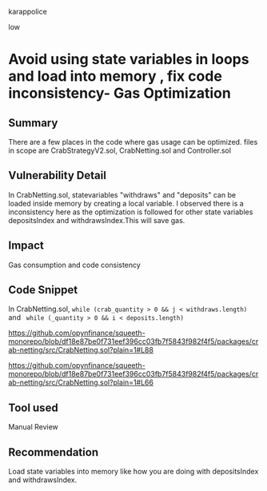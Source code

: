 karappolice

low

# Avoid using state variables in loops and load into memory , fix code inconsistency- Gas Optimization

## Summary
There are a few places in the code where gas usage can be optimized. files in scope are CrabStrategyV2.sol, CrabNetting.sol and Controller.sol

## Vulnerability Detail
 In CrabNetting.sol, statevariables "withdraws" and "deposits" can be loaded inside memory by creating a local variable. I observed there is a inconsistency here as the optimization is followed for other state variables depositsIndex and withdrawsIndex.This will save gas.


## Impact
Gas consumption and code consistency

## Code Snippet

 In CrabNetting.sol, ```while (crab_quantity > 0 && j < withdraws.length)``` and ``` while (_quantity > 0 && i < deposits.length)```

https://github.com/opynfinance/squeeth-monorepo/blob/df18e87be0f731eef396cc03fb7f5843f982f4f5/packages/crab-netting/src/CrabNetting.sol?plain=1#L88

https://github.com/opynfinance/squeeth-monorepo/blob/df18e87be0f731eef396cc03fb7f5843f982f4f5/packages/crab-netting/src/CrabNetting.sol?plain=1#L66

## Tool used

Manual Review

## Recommendation

 Load state variables into memory like how you are doing with depositsIndex and withdrawsIndex.
